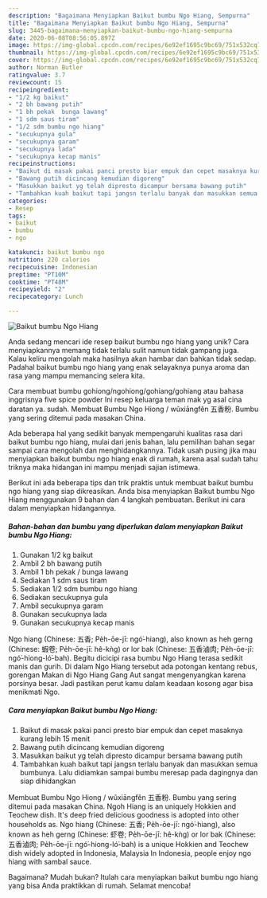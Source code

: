 ```yaml
---
description: "Bagaimana Menyiapkan Baikut bumbu Ngo Hiang, Sempurna"
title: "Bagaimana Menyiapkan Baikut bumbu Ngo Hiang, Sempurna"
slug: 3445-bagaimana-menyiapkan-baikut-bumbu-ngo-hiang-sempurna
date: 2020-06-08T08:56:05.897Z
image: https://img-global.cpcdn.com/recipes/6e92ef1695c9bc69/751x532cq70/baikut-bumbu-ngo-hiang-foto-resep-utama.jpg
thumbnail: https://img-global.cpcdn.com/recipes/6e92ef1695c9bc69/751x532cq70/baikut-bumbu-ngo-hiang-foto-resep-utama.jpg
cover: https://img-global.cpcdn.com/recipes/6e92ef1695c9bc69/751x532cq70/baikut-bumbu-ngo-hiang-foto-resep-utama.jpg
author: Norman Butler
ratingvalue: 3.7
reviewcount: 15
recipeingredient:
- "1/2 kg baikut"
- "2 bh bawang putih"
- "1 bh pekak  bunga lawang"
- "1 sdm saus tiram"
- "1/2 sdm bumbu ngo hiang"
- "secukupnya gula"
- "secukupnya garam"
- "secukupnya lada"
- "secukupnya kecap manis"
recipeinstructions:
- "Baikut di masak pakai panci presto biar empuk dan cepet masaknya kurang lebih 15 menit"
- "Bawang putih dicincang kemudian digoreng"
- "Masukkan baikut yg telah dipresto dicampur bersama bawang putih"
- "Tambahkan kuah baikut tapi jangsn terlalu banyak dan masukkan semua bumbunya. Lalu didiamkan sampai bumbu meresap pada dagingnya dan siap dihidangkan"
categories:
- Resep
tags:
- baikut
- bumbu
- ngo

katakunci: baikut bumbu ngo 
nutrition: 220 calories
recipecuisine: Indonesian
preptime: "PT10M"
cooktime: "PT48M"
recipeyield: "2"
recipecategory: Lunch

---
```



![Baikut bumbu Ngo Hiang](https://img-global.cpcdn.com/recipes/6e92ef1695c9bc69/751x532cq70/baikut-bumbu-ngo-hiang-foto-resep-utama.jpg)

Anda sedang mencari ide resep baikut bumbu ngo hiang yang unik? Cara menyiapkannya memang tidak terlalu sulit namun tidak gampang juga. Kalau keliru mengolah maka hasilnya akan hambar dan bahkan tidak sedap. Padahal baikut bumbu ngo hiang yang enak selayaknya punya aroma dan rasa yang mampu memancing selera kita.

Cara membuat bumbu gohiong/ngohiong/gohiang/gohiang atau bahasa inggrisnya five spice powder Ini resep keluarga teman mak yg asal cina daratan ya. sudah. Membuat Bumbu Ngo Hiong / wǔxiāngfěn 五香粉. Bumbu yang sering ditemui pada masakan China.

Ada beberapa hal yang sedikit banyak mempengaruhi kualitas rasa dari baikut bumbu ngo hiang, mulai dari jenis bahan, lalu pemilihan bahan segar sampai cara mengolah dan menghidangkannya. Tidak usah pusing jika mau menyiapkan baikut bumbu ngo hiang enak di rumah, karena asal sudah tahu triknya maka hidangan ini mampu menjadi sajian istimewa.


Berikut ini ada beberapa tips dan trik praktis untuk membuat baikut bumbu ngo hiang yang siap dikreasikan. Anda bisa menyiapkan Baikut bumbu Ngo Hiang menggunakan 9 bahan dan 4 langkah pembuatan. Berikut ini cara dalam menyiapkan hidangannya.

<!--inarticleads1-->

##### Bahan-bahan dan bumbu yang diperlukan dalam menyiapkan Baikut bumbu Ngo Hiang:

1. Gunakan 1/2 kg baikut
1. Ambil 2 bh bawang putih
1. Ambil 1 bh pekak / bunga lawang
1. Sediakan 1 sdm saus tiram
1. Sediakan 1/2 sdm bumbu ngo hiang
1. Sediakan secukupnya gula
1. Ambil secukupnya garam
1. Gunakan secukupnya lada
1. Gunakan secukupnya kecap manis


Ngo hiang (Chinese: 五香; Pe̍h-ōe-jī: ngó͘-hiang), also known as heh gerng (Chinese: 蝦卷; Pe̍h-ōe-jī: hê-kǹg) or lor bak (Chinese: 五香滷肉; Pe̍h-ōe-jī: ngó͘-hiong-ló͘-bah). Begitu dicicipi rasa bumbu Ngo Hiang terasa sedikit manis dan gurih. Di dalam Ngo Hiang tersebut ada potongan kentang rebus, gorengan Makan di Ngo Hiang Gang Aut sangat mengenyangkan karena porsinya besar. Jadi pastikan perut kamu dalam keadaan kosong agar bisa menikmati Ngo. 

<!--inarticleads2-->

##### Cara menyiapkan Baikut bumbu Ngo Hiang:

1. Baikut di masak pakai panci presto biar empuk dan cepet masaknya kurang lebih 15 menit
1. Bawang putih dicincang kemudian digoreng
1. Masukkan baikut yg telah dipresto dicampur bersama bawang putih
1. Tambahkan kuah baikut tapi jangsn terlalu banyak dan masukkan semua bumbunya. Lalu didiamkan sampai bumbu meresap pada dagingnya dan siap dihidangkan


Membuat Bumbu Ngo Hiong / wǔxiāngfěn 五香粉. Bumbu yang sering ditemui pada masakan China. Ngoh Hiang is an uniquely Hokkien and Teochew dish. It&#39;s deep fried delicious goodness is adopted into other households as. Ngo hiang (Chinese: 五香; Pe̍h-ōe-jī: ngó͘-hiang), also known as heh gerng (Chinese: 虾卷; Pe̍h-ōe-jī: hê-kǹg) or lor bak (Chinese: 五香滷肉; Pe̍h-ōe-jī: ngó͘-hiong-ló͘-bah) is a unique Hokkien and Teochew dish widely adopted in Indonesia, Malaysia In Indonesia, people enjoy ngo hiang with sambal sauce. 

Bagaimana? Mudah bukan? Itulah cara menyiapkan baikut bumbu ngo hiang yang bisa Anda praktikkan di rumah. Selamat mencoba!
